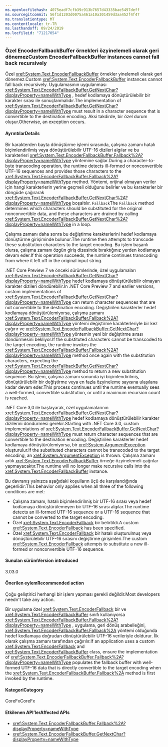 ```yaml
---
ms.openlocfilehash: 4075eadf7cfb39c913b7657d43335bae5497deff
ms.sourcegitcommit: 56f1d1203d0075a461a10a301459d3aa452f4f47
ms.translationtype: MT
ms.contentlocale: tr-TR
ms.lasthandoff: 09/24/2019
ms.locfileid: "71217054"
---
```

### <a name="custom-encoderfallbackbuffer-instances-cannot-fall-back-recursively"></a><span data-ttu-id="091f2-101">Özel EncoderFallbackBuffer örnekleri özyinelemeli olarak geri dönemez</span><span class="sxs-lookup"><span data-stu-id="091f2-101">Custom EncoderFallbackBuffer instances cannot fall back recursively</span></span>

<span data-ttu-id="091f2-102">Özel <xref:System.Text.EncoderFallbackBuffer> örnekler yinelemeli olarak geri dönemez.</span><span class="sxs-lookup"><span data-stu-id="091f2-102">Custom <xref:System.Text.EncoderFallbackBuffer> instances cannot fall back recursively.</span></span> <span data-ttu-id="091f2-103">Uygulamasının uygulanması <xref:System.Text.EncoderFallbackBuffer.GetNextChar?displayProperty=nameWithType> , hedef kodlamaya dönüştürülebilir bir karakter sırası ile sonuçlanmalıdır.</span><span class="sxs-lookup"><span data-stu-id="091f2-103">The implementation of <xref:System.Text.EncoderFallbackBuffer.GetNextChar?displayProperty=nameWithType> must result in a character sequence that is convertible to the destination encoding.</span></span> <span data-ttu-id="091f2-104">Aksi takdirde, bir özel durum oluşur.</span><span class="sxs-lookup"><span data-stu-id="091f2-104">Otherwise, an exception occurs.</span></span>

#### <a name="details"></a><span data-ttu-id="091f2-105">Ayrıntılar</span><span class="sxs-lookup"><span data-stu-id="091f2-105">Details</span></span>

<span data-ttu-id="091f2-106">Bir karakterden bayta dönüştürme işlemi sırasında, çalışma zamanı hatalı biçimlendirilmiş veya dönüştürülebilir UTF-16 dizileri algılar ve bu karakterleri <xref:System.Text.EncoderFallbackBuffer.Fallback%2A?displayProperty=nameWithType> yöntemine sağlar.</span><span class="sxs-lookup"><span data-stu-id="091f2-106">During a character-to-byte transcoding operation, the runtime detects ill-formed or nonconvertible UTF-16 sequences and provides those characters to the <xref:System.Text.EncoderFallbackBuffer.Fallback%2A?displayProperty=nameWithType> method.</span></span> <span data-ttu-id="091f2-107">Yöntemi, orijinal olmayan veriler için hangi karakterlerin yerine geçmeli olduğunu belirler ve bu karakterler bir döngüde çağırarak <xref:System.Text.EncoderFallbackBuffer.GetNextChar%2A?displayProperty=nameWithType> boşaltılır. `Fallback`</span><span class="sxs-lookup"><span data-stu-id="091f2-107">The `Fallback` method determines which characters should be substituted for the original nonconvertible data, and these characters are drained by calling <xref:System.Text.EncoderFallbackBuffer.GetNextChar%2A?displayProperty=nameWithType> in a loop.</span></span>

<span data-ttu-id="091f2-108">Çalışma zamanı daha sonra bu değiştirme karakterlerini hedef kodlamaya dönüştürme girişiminde bulunur.</span><span class="sxs-lookup"><span data-stu-id="091f2-108">The runtime then attempts to transcode these substitution characters to the target encoding.</span></span> <span data-ttu-id="091f2-109">Bu işlem başarılı olursa, çalışma zamanı özgün giriş dizesinde bıraktığınız yerden kodlamaya devam eder.</span><span class="sxs-lookup"><span data-stu-id="091f2-109">If this operation succeeds, the runtime continues transcoding from where it left off in the original input string.</span></span>

<span data-ttu-id="091f2-110">.NET Core Preview 7 ve önceki sürümlerinde, özel uygulamaları <xref:System.Text.EncoderFallbackBuffer.GetNextChar?displayProperty=nameWithType> hedef kodlamaya dönüştürülebilir olmayan karakter dizileri döndürebilir.</span><span class="sxs-lookup"><span data-stu-id="091f2-110">In .NET Core Preview 7 and earlier versions, custom implementations of <xref:System.Text.EncoderFallbackBuffer.GetNextChar?displayProperty=nameWithType> can return character sequences that are not convertible to the destination encoding.</span></span> <span data-ttu-id="091f2-111">Değiştirilen karakterler hedef kodlamaya dönüştürülemiyorsa, çalışma zamanı <xref:System.Text.EncoderFallbackBuffer.Fallback%2A?displayProperty=nameWithType> yöntemi değiştirme karakterleriyle bir kez çağırır ve <xref:System.Text.EncoderFallbackBuffer.GetNextChar?displayProperty=nameWithType> yöntemin yeni bir değiştirme sırası döndürmesini bekliyor.</span><span class="sxs-lookup"><span data-stu-id="091f2-111">If the substituted characters cannot be transcoded to the target encoding, the runtime invokes the <xref:System.Text.EncoderFallbackBuffer.Fallback%2A?displayProperty=nameWithType> method once again with the substitution characters, expecting the <xref:System.Text.EncoderFallbackBuffer.GetNextChar?displayProperty=nameWithType> method to return a new substitution sequence.</span></span> <span data-ttu-id="091f2-112">Bu işlem, çalışma zamanı sonunda iyi biçimlendirilmiş, dönüştürülebilir bir değiştirme veya en fazla özyineleme sayısına ulaşılana kadar devam eder.</span><span class="sxs-lookup"><span data-stu-id="091f2-112">This process continues until the runtime eventually sees a well-formed, convertible substitution, or until a maximum recursion count is reached.</span></span>

<span data-ttu-id="091f2-113">.NET Core 3,0 ile başlayarak, özel uygulamalarının <xref:System.Text.EncoderFallbackBuffer.GetNextChar?displayProperty=nameWithType> hedef kodlamaya dönüştürülebilir karakter dizilerini döndürmesi gerekir.</span><span class="sxs-lookup"><span data-stu-id="091f2-113">Starting with .NET Core 3.0, custom implementations of <xref:System.Text.EncoderFallbackBuffer.GetNextChar?displayProperty=nameWithType> must return character sequences that are convertible to the destination encoding.</span></span> <span data-ttu-id="091f2-114">Değiştirilen karakterler hedef kodlamaya dönüştürülemiyorsa, bir <xref:System.ArgumentException> oluşturulur.</span><span class="sxs-lookup"><span data-stu-id="091f2-114">If the substituted characters cannot be transcoded to the target encoding, an <xref:System.ArgumentException> is thrown.</span></span> <span data-ttu-id="091f2-115">Çalışma zamanı artık <xref:System.Text.EncoderFallbackBuffer> örneğe özyinelemeli çağrılar yapmayacaktır.</span><span class="sxs-lookup"><span data-stu-id="091f2-115">The runtime will no longer make recursive calls into the <xref:System.Text.EncoderFallbackBuffer> instance.</span></span>

<span data-ttu-id="091f2-116">Bu davranış yalnızca aşağıdaki koşulların üçü de karşılandığında geçerlidir:</span><span class="sxs-lookup"><span data-stu-id="091f2-116">This behavior only applies when all three of the following conditions are met:</span></span>

- <span data-ttu-id="091f2-117">Çalışma zamanı, hatalı biçimlendirilmiş bir UTF-16 sırası veya hedef kodlamaya dönüştürülemeyen bir UTF-16 sırası algılar.</span><span class="sxs-lookup"><span data-stu-id="091f2-117">The runtime detects an ill-formed UTF-16 sequence or a UTF-16 sequence that cannot be converted to the target encoding.</span></span>
- <span data-ttu-id="091f2-118">Özel <xref:System.Text.EncoderFallback> bir belirtildi.</span><span class="sxs-lookup"><span data-stu-id="091f2-118">A custom <xref:System.Text.EncoderFallback> has been specified.</span></span>
- <span data-ttu-id="091f2-119">Özel <xref:System.Text.EncoderFallback> bir hatalı oluşturulmuş veya dönüştürülebilir UTF-16 sırasını değiştirme girişimleri.</span><span class="sxs-lookup"><span data-stu-id="091f2-119">The custom <xref:System.Text.EncoderFallback> attempts to substitute a new ill-formed or nonconvertible UTF-16 sequence.</span></span>

#### <a name="version-introduced"></a><span data-ttu-id="091f2-120">Sunulan sürüm</span><span class="sxs-lookup"><span data-stu-id="091f2-120">Version introduced</span></span>

<span data-ttu-id="091f2-121">3.0</span><span class="sxs-lookup"><span data-stu-id="091f2-121">3.0</span></span>

#### <a name="recommended-action"></a><span data-ttu-id="091f2-122">Önerilen eylem</span><span class="sxs-lookup"><span data-stu-id="091f2-122">Recommended action</span></span>

<span data-ttu-id="091f2-123">Çoğu geliştirici herhangi bir işlem yapması gerekli değildir.</span><span class="sxs-lookup"><span data-stu-id="091f2-123">Most developers needn't take any action.</span></span>

<span data-ttu-id="091f2-124">Bir uygulama özel <xref:System.Text.EncoderFallback> bir ve <xref:System.Text.EncoderFallbackBuffer> sınıfı kullanıyorsa <xref:System.Text.EncoderFallbackBuffer.Fallback%2A?displayProperty=nameWithType> , uygulama, geri dönüş arabelleğini, <xref:System.Text.EncoderFallbackBuffer.Fallback%2A> yöntemi olduğunda hedef kodlamaya doğrudan dönüştürülebilir UTF-16 verileriyle doldurur. İlk olarak çalışma zamanı tarafından çağırılır.</span><span class="sxs-lookup"><span data-stu-id="091f2-124">If an application uses a custom <xref:System.Text.EncoderFallback> and <xref:System.Text.EncoderFallbackBuffer> class, ensure the implementation of <xref:System.Text.EncoderFallbackBuffer.Fallback%2A?displayProperty=nameWithType> populates the fallback buffer with well-formed UTF-16 data that is directly convertible to the target encoding when the <xref:System.Text.EncoderFallbackBuffer.Fallback%2A> method is first invoked by the runtime.</span></span>

#### <a name="category"></a><span data-ttu-id="091f2-125">Kategori</span><span class="sxs-lookup"><span data-stu-id="091f2-125">Category</span></span>

<span data-ttu-id="091f2-126">CoreFx</span><span class="sxs-lookup"><span data-stu-id="091f2-126">CoreFx</span></span>

#### <a name="affected-apis"></a><span data-ttu-id="091f2-127">Etkilenen API’ler</span><span class="sxs-lookup"><span data-stu-id="091f2-127">Affected APIs</span></span>

- <xref:System.Text.EncoderFallbackBuffer.Fallback%2A?displayProperty=nameWithType>
- <xref:System.Text.EncoderFallbackBuffer.GetNextChar?displayProperty=nameWithType>

<!--

### Affected APIs

- `Overload:System.Text.EncoderFallbackBuffer.Fallback`
- `M:System.Text.EncoderFallbackBuffer.GetNextChar`

-->

